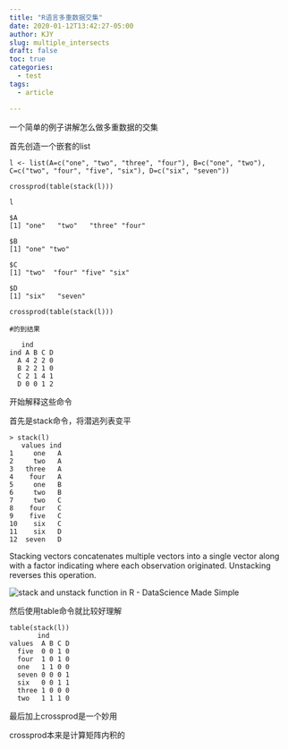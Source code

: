 ```yaml
---
title: "R语言多重数据交集"
date: 2020-01-12T13:42:27-05:00
author: KJY
slug: multiple_intersects
draft: false
toc: true
categories:
  - test
tags:
  - article

---
```


一个简单的例子讲解怎么做多重数据的交集



首先创造一个嵌套的list

```{r}
l <- list(A=c("one", "two", "three", "four"), B=c("one", "two"), C=c("two", "four", "five", "six"), D=c("six", "seven"))

crossprod(table(stack(l)))
```

```
l

$A
[1] "one"   "two"   "three" "four" 

$B
[1] "one" "two"

$C
[1] "two"  "four" "five" "six" 

$D
[1] "six"   "seven"
```





```
crossprod(table(stack(l)))

#的到结果

   ind
ind A B C D
  A 4 2 2 0
  B 2 2 1 0
  C 2 1 4 1
  D 0 0 1 2
```

开始解释这些命令

首先是stack命令，将潜逃列表变平

```
> stack(l)
   values ind
1     one   A
2     two   A
3   three   A
4    four   A
5     one   B
6     two   B
7     two   C
8    four   C
9    five   C
10    six   C
11    six   D
12  seven   D
```

Stacking vectors concatenates multiple vectors into a single vector along with a factor indicating where each observation originated. Unstacking reverses this operation.

![stack and unstack function in R - DataScience Made Simple](https://www.datasciencemadesimple.com/wp-content/uploads/2020/07/stack-and-unstack-function-in-R-1.png?ezimgfmt=rs:303x295/rscb1/ng:webp/ngcb1)

然后使用table命令就比较好理解



```
table(stack(l))
       ind
values  A B C D
  five  0 0 1 0
  four  1 0 1 0
  one   1 1 0 0
  seven 0 0 0 1
  six   0 0 1 1
  three 1 0 0 0
  two   1 1 1 0
```

最后加上crossprod是一个妙用

crossprod本来是计算矩阵内积的

